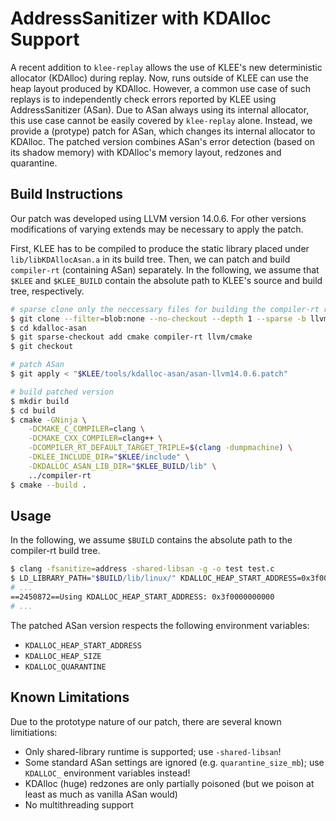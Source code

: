 # AddressSanitizer with KDAlloc Support

A recent addition to `klee-replay` allows the use of KLEE's new deterministic allocator (KDAlloc) during replay.
Now, runs outside of KLEE can use the heap layout produced by KDAlloc.
However, a common use case of such replays is to independently check errors reported by KLEE using AddressSanitizer (ASan).
Due to ASan always using its internal allocator, this use case cannot be easily covered by `klee-replay` alone.
Instead, we provide a (protype) patch for ASan, which changes its internal allocator to KDAlloc.
The patched version combines ASan's error detection (based on its shadow memory) with KDAlloc's memory layout, redzones and quarantine.


## Build Instructions

Our patch was developed using LLVM version 14.0.6.
For other versions modifications of varying extends may be necessary to apply the patch.

First, KLEE has to be compiled to produce the static library placed under `lib/libKDAllocAsan.a` in its build tree.
Then, we can patch and build `compiler-rt` (containing ASan) separately.
In the following, we assume that `$KLEE` and `$KLEE_BUILD` contain the absolute path to KLEE's source and build tree, respectively.

```bash
# sparse clone only the neccessary files for building the compiler-rt runtime library from LLVM
$ git clone --filter=blob:none --no-checkout --depth 1 --sparse -b llvmorg-14.0.6 git@github.com:llvm/llvm-project.git kdalloc-asan
$ cd kdalloc-asan
$ git sparse-checkout add cmake compiler-rt llvm/cmake
$ git checkout

# patch ASan
$ git apply < "$KLEE/tools/kdalloc-asan/asan-llvm14.0.6.patch"

# build patched version
$ mkdir build
$ cd build
$ cmake -GNinja \
    -DCMAKE_C_COMPILER=clang \
    -DCMAKE_CXX_COMPILER=clang++ \
    -DCOMPILER_RT_DEFAULT_TARGET_TRIPLE=$(clang -dumpmachine) \
    -DKLEE_INCLUDE_DIR="$KLEE/include" \
    -DKDALLOC_ASAN_LIB_DIR="$KLEE_BUILD/lib" \
    ../compiler-rt
$ cmake --build .
```


## Usage

In the following, we assume `$BUILD` contains the absolute path to the compiler-rt build tree.

```bash
$ clang -fsanitize=address -shared-libsan -g -o test test.c
$ LD_LIBRARY_PATH="$BUILD/lib/linux/" KDALLOC_HEAP_START_ADDRESS=0x3f0000000000 ./test
# ...
==2450872==Using KDALLOC_HEAP_START_ADDRESS: 0x3f0000000000
# ...
```

The patched ASan version respects the following environment variables:
* `KDALLOC_HEAP_START_ADDRESS`
* `KDALLOC_HEAP_SIZE`
* `KDALLOC_QUARANTINE`


## Known Limitations

Due to the prototype nature of our patch, there are several known limitiations:

* Only shared-library runtime is supported; use `-shared-libsan`!
* Some standard ASan settings are ignored (e.g. `quarantine_size_mb`); use `KDALLOC_` environment variables instead!
* KDAlloc (huge) redzones are only partially poisoned (but we poison at least as much as vanilla ASan would)
* No multithreading support
